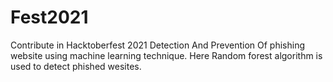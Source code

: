 # Fest2021
Contribute in Hacktoberfest 2021
Detection And Prevention Of phishing website using machine learning technique.
Here Random forest algorithm is used to detect phished wesites.
